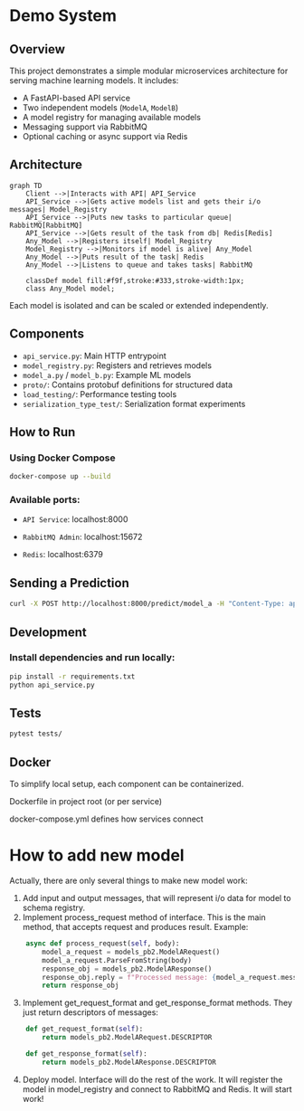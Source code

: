# Demo System

## Overview

This project demonstrates a simple modular microservices architecture for serving machine learning models. It includes:

- A FastAPI-based API service
- Two independent models (`ModelA`, `ModelB`)
- A model registry for managing available models
- Messaging support via RabbitMQ
- Optional caching or async support via Redis

## Architecture

```mermaid
graph TD
    Client -->|Interacts with API| API_Service
    API_Service -->|Gets active models list and gets their i/o messages| Model_Registry
    API_Service -->|Puts new tasks to particular queue| RabbitMQ[RabbitMQ]
    API_Service -->|Gets result of the task from db| Redis[Redis]
    Any_Model -->|Registers itself| Model_Registry
    Model_Registry -->|Monitors if model is alive| Any_Model
    Any_Model -->|Puts result of the task| Redis
    Any_Model -->|Listens to queue and takes tasks| RabbitMQ

    classDef model fill:#f9f,stroke:#333,stroke-width:1px;
    class Any_Model model;
```

Each model is isolated and can be scaled or extended independently.

## Components

- `api_service.py`: Main HTTP entrypoint
- `model_registry.py`: Registers and retrieves models
- `model_a.py` / `model_b.py`: Example ML models
- `proto/`: Contains protobuf definitions for structured data
- `load_testing/`: Performance testing tools
- `serialization_type_test/`: Serialization format experiments

## How to Run

### Using Docker Compose

```bash
docker-compose up --build
```

### Available ports:

- `API Service`: localhost:8000

- `RabbitMQ Admin`: localhost:15672

- `Redis`: localhost:6379

## Sending a Prediction
```bash
curl -X POST http://localhost:8000/predict/model_a -H "Content-Type: application/json" -d '{"data": "example"}'
```

## Development
### Install dependencies and run locally:

```bash
pip install -r requirements.txt
python api_service.py
```

## Tests
```bash
pytest tests/
```

## Docker
To simplify local setup, each component can be containerized.

Dockerfile in project root (or per service)

docker-compose.yml defines how services connect

# How to add new model
Actually, there are only several things to make new model work:

1) Add input and output messages, that will represent i/o data for model to schema registry.
2) Implement process_request method of interface. This is the main method, that accepts request and produces result. Example:
```python
    async def process_request(self, body):
        model_a_request = models_pb2.ModelARequest()
        model_a_request.ParseFromString(body)
        response_obj = models_pb2.ModelAResponse()
        response_obj.reply = f"Processed message: {model_a_request.messages}\n"
        return response_obj
```
3) Implement get_request_format and get_response_format methods. They just return descriptors of messages:
```python
    def get_request_format(self):
        return models_pb2.ModelARequest.DESCRIPTOR

    def get_response_format(self):
        return models_pb2.ModelAResponse.DESCRIPTOR
```
4) Deploy model. Interface will do the rest of the work. It will register the model in model_registry and connect to RabbitMQ and Redis. It will start work!